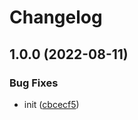# Changelog

## 1.0.0 (2022-08-11)


### Bug Fixes

* init ([cbcecf5](https://github.com/kikyomits/release-please/commit/cbcecf5b57527241a090b39f52737e5dba5911ce))
